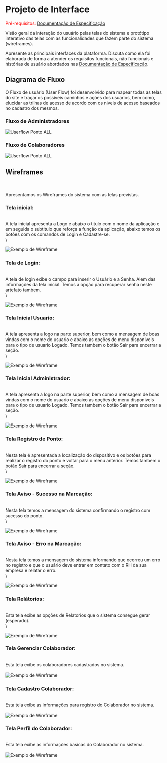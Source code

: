 
# Projeto de Interface

<span style="color:red">Pré-requisitos: <a href="2-Especificação do Projeto.md"> Documentação de Especificação</a></span>

Visão geral da interação do usuário pelas telas do sistema e protótipo interativo das telas com as funcionalidades que fazem parte do sistema (wireframes).

 Apresente as principais interfaces da plataforma. Discuta como ela foi elaborada de forma a atender os requisitos funcionais, não funcionais e histórias de usuário abordados nas <a href="2-Especificação do Projeto.md"> Documentação de Especificação</a>.

## Diagrama de Fluxo

O Fluxo de usuário (User Flow) foi desenvolvido para mapear todas as telas do site e traçar os possíveis caminhos e ações dos usuarios, bem como, elucidar as trilhas de acesso de acordo com os niveis de acesso baseados no cadastro dos mesmos. 

### Fluxo de Administradores

![Userflow Ponto ALL](img/UserFlow-ADMIN.png)

### Fluxo de Colaboradores

![Userflow Ponto ALL](img/Userflow-COLAB.png)


## Wireframes
\
\
Apresentamos os Wireframes do sistema com as telas previstas.

### Tela inicial:
\
A tela inicial apresenta a Logo e abaixo o titulo com o nome da aplicação e em seguida o subtitulo que reforça a função da aplicação, abaixo temos os botões com os comandos de Login e Cadastre-se.
\
\

![Exemplo de Wireframe](img/DNA/01%20-%20Index.png)

### Tela de Login:
\
A tela de login exibe o campo para inserir o Usuário e a Senha. Alem das informações da tela inicial. Temos a opção para recuperar senha neste artefato tambem.
\
\

![Exemplo de Wireframe](img/DNA/02%20-%20Login.png)

### Tela Inicial Usuario:
\
A tela apresenta a logo na parte superior, bem como a mensagem de boas vindas com o nome do usuario e abaixo as opções de menu disponiveis para o tipo de usuario Logado. Temos tambem o botão Sair para encerrar a seção.
\
\

![Exemplo de Wireframe](img/DNA/04%20-%20Home%20USUARIO.png)

### Tela Inicial Administrador:
\
A tela apresenta a logo na parte superior, bem como a mensagem de boas vindas com o nome do usuario e abaixo as opções de menu disponiveis para o tipo de usuario Logado. Temos tambem o botão Sair para encerrar a seção.
\
\

![Exemplo de Wireframe](img/DNA/03%20-%20Home%20ADM.png)

### Tela Registro de Ponto:
\
Nesta tela é apresentada a localização do dispositivo e os botões para realizar o registro do ponto e voltar para o menu anterior. Temos tambem o botão Sair para encerrar a seção.
\
\

![Exemplo de Wireframe](img/DNA/05%20-%20Registro%20de%20Ponto.png)

### Tela Aviso - Sucesso na Marcação:
\
Nesta tela temos a mensagem do sistema confirmando o registro com sucesso do ponto.
\
\

![Exemplo de Wireframe](img/DNA/06%20-%20Registro%20de%20Ponto%20-%20Sucesso.png)

### Tela Aviso - Erro na Marcação:
\
Nesta tela temos a mensagem do sistema informando que ocorreu um erro no registro e que o usuário deve entrar em contato com o RH da sua empresa e relatar o erro.
\
\

![Exemplo de Wireframe](img/DNA/07%20-%20Registro%20de%20Ponto%20-%20Sem%20Sucesso.png)

### Tela Relátorios:
\
Esta tela exibe as opções de Relatorios que o sistema consegue gerar (esperado).
\
\

![Exemplo de Wireframe](img/DNA/07%20-%20Relatorio.png)


### Tela Gerenciar Colaborador:
\
Esta tela exibe os colaboradores cadastrados no sistema.
\
\
![Exemplo de Wireframe](img/DNA/08%20-%20Colaboradores.png)

### Tela Cadastro Colaborador:
\
Esta tela exibe as informações para registro do Colaborador no sistema.
\
\
![Exemplo de Wireframe](img/DNA/09%20-%20Cadastro%20colab.png)

### Tela Perfil do Colaborador:
\
Esta tela exibe as informações basicas do Colaborador no sistema.
\
\
![Exemplo de Wireframe](img/DNA/10%20-%20Perfil%20usuario.png)
